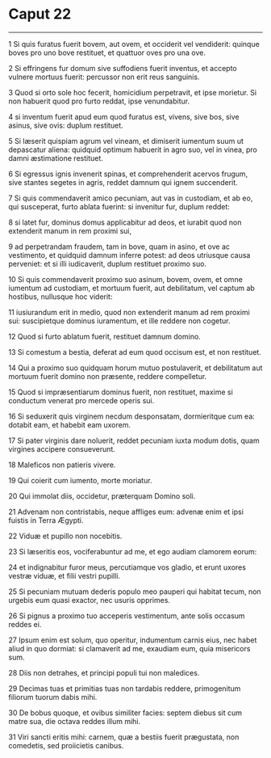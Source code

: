 # Caput 22

***

1 Si quis furatus fuerit bovem, aut ovem, et occiderit vel vendiderit: quinque boves pro uno bove restituet, et quattuor oves pro una ove.

2 Si effringens fur domum sive suffodiens fuerit inventus, et accepto vulnere mortuus fuerit: percussor non erit reus sanguinis.

3 Quod si orto sole hoc fecerit, homicidium perpetravit, et ipse morietur. Si non habuerit quod pro furto reddat, ipse venundabitur.

4 si inventum fuerit apud eum quod furatus est, vivens, sive bos, sive asinus, sive ovis: duplum restituet.

5 Si læserit quispiam agrum vel vineam, et dimiserit iumentum suum ut depascatur aliena: quidquid optimum habuerit in agro suo, vel in vinea, pro damni æstimatione restituet.

6 Si egressus ignis invenerit spinas, et comprehenderit acervos frugum, sive stantes segetes in agris, reddet damnum qui ignem succenderit.

7 Si quis commendaverit amico pecuniam, aut vas in custodiam, et ab eo, qui susceperat, furto ablata fuerint: si invenitur fur, duplum reddet:

8 si latet fur, dominus domus applicabitur ad deos, et iurabit quod non extenderit manum in rem proximi sui,

9 ad perpetrandam fraudem, tam in bove, quam in asino, et ove ac vestimento, et quidquid damnum inferre potest: ad deos utriusque causa perveniet: et si illi iudicaverit, duplum restituet proximo suo.

10 Si quis commendaverit proximo suo asinum, bovem, ovem, et omne iumentum ad custodiam, et mortuum fuerit, aut debilitatum, vel captum ab hostibus, nullusque hoc viderit:

11 iusiurandum erit in medio, quod non extenderit manum ad rem proximi sui: suscipietque dominus iuramentum, et ille reddere non cogetur.

12 Quod si furto ablatum fuerit, restituet damnum domino.

13 Si comestum a bestia, deferat ad eum quod occisum est, et non restituet.

14 Qui a proximo suo quidquam horum mutuo postulaverit, et debilitatum aut mortuum fuerit domino non præsente, reddere compelletur.

15 Quod si impræsentiarum dominus fuerit, non restituet, maxime si conductum venerat pro mercede operis sui.

16 Si seduxerit quis virginem necdum desponsatam, dormieritque cum ea: dotabit eam, et habebit eam uxorem.

17 Si pater virginis dare noluerit, reddet pecuniam iuxta modum dotis, quam virgines accipere consueverunt.

18 Maleficos non patieris vivere.

19 Qui coierit cum iumento, morte moriatur.

20 Qui immolat diis, occidetur, præterquam Domino soli.

21 Advenam non contristabis, neque affliges eum: advenæ enim et ipsi fuistis in Terra Ægypti.

22 Viduæ et pupillo non nocebitis.

23 Si læseritis eos, vociferabuntur ad me, et ego audiam clamorem eorum:

24 et indignabitur furor meus, percutiamque vos gladio, et erunt uxores vestræ viduæ, et filii vestri pupilli.

25 Si pecuniam mutuam dederis populo meo pauperi qui habitat tecum, non urgebis eum quasi exactor, nec usuris opprimes.

26 Si pignus a proximo tuo acceperis vestimentum, ante solis occasum reddes ei.

27 Ipsum enim est solum, quo operitur, indumentum carnis eius, nec habet aliud in quo dormiat: si clamaverit ad me, exaudiam eum, quia misericors sum.

28 Diis non detrahes, et principi populi tui non maledices.

29 Decimas tuas et primitias tuas non tardabis reddere, primogenitum filiorum tuorum dabis mihi.

30 De bobus quoque, et ovibus similiter facies: septem diebus sit cum matre sua, die octava reddes illum mihi.

31 Viri sancti eritis mihi: carnem, quæ a bestiis fuerit prægustata, non comedetis, sed proiicietis canibus.

